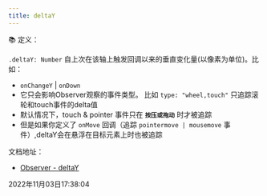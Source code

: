 ```yaml
---
title: deltaY
---
```



📚 定义：

`.deltaY: Number` 自上次在该轴上触发回调以来的垂直变化量(以像素为单位)。比如：
- `onChangeY` | `onDown`
- 它只会影响Observer观察的事件类型。 比如 `type: "wheel,touch"` 只追踪滚轮和touch事件的delta值
- 默认情况下，touch & pointer 事件只在 **`按压或拖动`** 时才被追踪
- 但是如果你定义了 `onMove` 回调（追踪 `pointermove | mousemove` 事件）,deltaY会在悬浮在目标元素上时也被追踪




文档地址：

- [Observer - deltaY](https://greensock.com/docs/v3/Plugins/Observer/deltaY)



2022年11月03日17:38:04

